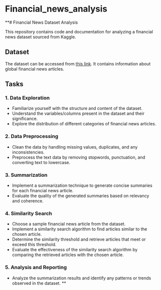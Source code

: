 # Financial_news_analysis
**# Financial News Dataset Analysis

This repository contains code and documentation for analyzing a financial news dataset sourced from Kaggle.

## Dataset

The dataset can be accessed from [this link](https://www.kaggle.com/datasets/everydaycodings/global-news-dataset?resource=download). It contains information about global financial news articles.

## Tasks

### 1. Data Exploration

- Familiarize yourself with the structure and content of the dataset.
- Understand the variables/columns present in the dataset and their significance.
- Explore the distribution of different categories of financial news articles.

### 2. Data Preprocessing

- Clean the data by handling missing values, duplicates, and any inconsistencies.
- Preprocess the text data by removing stopwords, punctuation, and converting text to lowercase.

### 3. Summarization

- Implement a summarization technique to generate concise summaries for each financial news article.
- Evaluate the quality of the generated summaries based on relevancy and coherence.

### 4. Similarity Search

- Choose a sample financial news article from the dataset.
- Implement a similarity search algorithm to find articles similar to the chosen article.
- Determine the similarity threshold and retrieve articles that meet or exceed this threshold.
- Evaluate the effectiveness of the similarity search algorithm by comparing the retrieved articles with the chosen article.

### 5. Analysis and Reporting

- Analyze the summarization results and identify any patterns or trends observed in the dataset.
**
